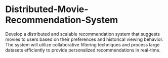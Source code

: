 # Distributed-Movie-Recommendation-System
Develop a distributed and scalable recommendation system that suggests movies to users based on their preferences and historical viewing behavior. The system will utilize collaborative filtering techniques and process large datasets efficiently to provide personalized recommendations in real-time.
